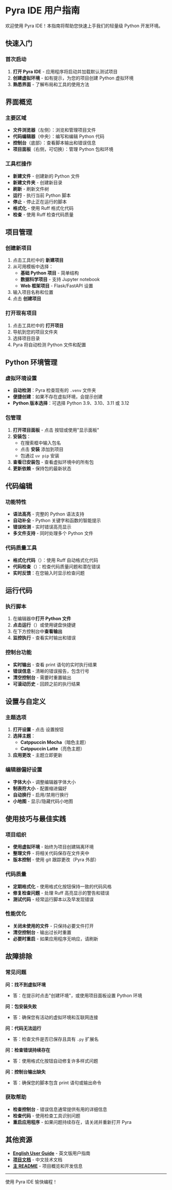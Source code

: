 # Pyra IDE 用户指南

欢迎使用 Pyra IDE！本指南将帮助您快速上手我们的轻量级 Python 开发环境。

## <i class="fas fa-rocket"></i> 快速入门

### 首次启动
1. **打开 Pyra IDE** - 应用程序将启动并加载默认测试项目
2. **创建虚拟环境** - 如有提示，为您的项目创建 Python 虚拟环境
3. **熟悉界面** - 了解布局和工具的使用方法

## <i class="fas fa-bullseye"></i> 界面概览

### 主要区域
- **<i class="fas fa-folder-open"></i> 文件浏览器**（左侧）：浏览和管理项目文件
- **<i class="fas fa-edit"></i> 代码编辑器**（中央）：编写和编辑 Python 代码
- **<i class="fas fa-chart-bar"></i> 控制台**（底部）：查看脚本输出和错误信息
- **<i class="fas fa-cog"></i> 项目面板**（右侧，可切换）：管理 Python 包和环境

### 工具栏操作
- **<i class="fas fa-file"></i> 新建文件** - 创建新的 Python 文件
- **<i class="fas fa-folder"></i> 新建文件夹** - 创建新目录
- **<i class="fas fa-sync-alt"></i> 刷新** - 刷新文件树
- **<i class="fas fa-play"></i> 运行** - 执行当前 Python 脚本
- **<i class="fas fa-stop"></i> 停止** - 停止正在运行的脚本
- **<i class="fas fa-palette"></i> 格式化** - 使用 Ruff 格式化代码
- **<i class="fas fa-search"></i> 检查** - 使用 Ruff 检查代码质量

## <i class="fas fa-folder"></i> 项目管理

### 创建新项目
1. 点击工具栏中的 **<i class="fas fa-rocket"></i> 新建项目**
2. 从可用模板中选择：
   - **基础 Python 项目** - 简单结构
   - **数据科学项目** - 支持 Jupyter notebook
   - **Web 框架项目** - Flask/FastAPI 设置
3. 输入项目名称和位置
4. 点击 **创建项目**

### 打开现有项目
1. 点击工具栏中的 **<i class="fas fa-folder-open"></i> 打开项目**
2. 导航到您的项目文件夹
3. 选择项目目录
4. Pyra 将自动检测 Python 文件和配置

## <i class="fab fa-python"></i> Python 环境管理

### 虚拟环境设置
- **自动检测**：Pyra 检查现有的 `.venv` 文件夹
- **便捷创建**：如果不存在虚拟环境，会提示创建
- **Python 版本选择**：可选择 Python 3.9、3.10、3.11 或 3.12

### 包管理
1. **打开项目面板** - 点击 **<i class="fas fa-clipboard"></i>** 按钮或使用"显示面板"
2. **安装包**：
   - 在搜索框中输入包名
   - 点击 **安装** 添加到项目
   - 包通过 `uv pip` 安装
3. **查看已安装包** - 查看虚拟环境中的所有包
4. **更新依赖** - 保持包的最新状态

## <i class="fas fa-edit"></i> 代码编辑

### 功能特性
- **语法高亮** - 完整的 Python 语法支持
- **自动补全** - Python 关键字和函数的智能提示
- **错误检测** - 实时错误高亮显示
- **多文件支持** - 同时处理多个 Python 文件

### 代码质量工具
- **格式化代码**（<i class="fas fa-palette"></i>）：使用 Ruff 自动格式化代码
- **代码检查**（<i class="fas fa-search"></i>）：检查代码质量问题和潜在错误
- **实时反馈**：在您输入时显示检查问题

## <i class="fas fa-play"></i> 运行代码

### 执行脚本
1. 在编辑器中**打开 Python 文件**
2. **点击运行**（<i class="fas fa-play"></i>）或使用键盘快捷键
3. 在下方控制台中**查看输出**
4. **监控执行** - 查看实时输出和错误

### 控制台功能
- **实时输出** - 查看 print 语句的实时执行结果
- **错误信息** - 清晰的错误报告，包含行号
- **清空控制台** - 需要时重置输出
- **可滚动历史** - 回顾之前的执行结果

## <i class="fas fa-cog"></i> 设置与自定义

### 主题选项
1. **打开设置** - 点击 <i class="fas fa-cog"></i> 设置按钮
2. **选择主题**：
   - **Catppuccin Mocha**（暗色主题）
   - **Catppuccin Latte**（亮色主题）
3. **应用更改** - 主题立即更新

### 编辑器偏好设置
- **字体大小** - 调整编辑器字体大小
- **制表符大小** - 配置缩进偏好
- **自动换行** - 启用/禁用行换行
- **小地图** - 显示/隐藏代码小地图

## <i class="fas fa-clipboard"></i> 使用技巧与最佳实践

### 项目组织
- **使用虚拟环境** - 始终为项目创建隔离环境
- **整理文件** - 将相关代码保存在文件夹中
- **版本控制** - 使用 git 跟踪更改（Pyra 外部）

### 代码质量
- **定期格式化** - 使用格式化按钮保持一致的代码风格
- **修复检查问题** - 处理 Ruff 高亮显示的警告和错误
- **测试代码** - 经常运行脚本以及早发现错误

### 性能优化
- **关闭未使用的文件** - 只保持必要文件打开
- **清空控制台** - 输出过长时重置
- **必要时重启** - 如果应用程序无响应，请刷新

## <i class="fas fa-wrench"></i> 故障排除

### 常见问题

**问：找不到虚拟环境**
- 答：在提示时点击"创建环境"，或使用项目面板设置 Python 环境

**问：包安装失败**
- 答：确保您有活动的虚拟环境和互联网连接

**问：代码无法运行**
- 答：检查文件是否已保存且具有 `.py` 扩展名

**问：检查错误持续存在**
- 答：使用格式化按钮自动修复许多样式问题

**问：控制台输出缺失**
- 答：确保您的脚本包含 print 语句或输出命令

### 获取帮助
- **检查控制台** - 错误信息通常提供有用的详细信息
- **检查代码** - 使用检查工具识别问题
- **重启应用程序** - 如果问题持续存在，请关闭并重新打开 Pyra

## <i class="fas fa-book"></i> 其他资源

- **[English User Guide](./USER_GUIDE_EN.md)** - 英文版用户指南
- **[项目文档](./README.md)** - 中文技术文档
- **[主 README](../README.md)** - 项目概览和开发信息

---

使用 Pyra IDE 愉快编程！<i class="fas fa-star"></i>